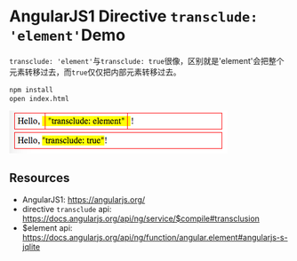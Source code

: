 AngularJS1 Directive `transclude: 'element'`Demo
================================================

`transclude: 'element'`与`transclude: true`很像，区别就是'element'会把整个元素转移过去，而`true`仅仅把内部元素转移过去。

```
npm install
open index.html
```

![demo](./images/demo.jpg)

Resources
---------

- AngularJS1: <https://angularjs.org/>
- directive `transclude` api: <https://docs.angularjs.org/api/ng/service/$compile#transclusion>
- $element api: <https://docs.angularjs.org/api/ng/function/angular.element#angularjs-s-jqlite>